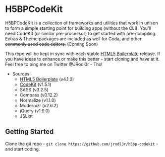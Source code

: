 # H5BPCodeKit
H5BPCodeKit is a collection of frameworks and utilities that work in
unison to form a simple starting point for building apps (without the
CLI). You'll need CodeKit (or similar pre-processor) to get started
with pre-compiling. ~~Extras & Theme packages are included as well
for Coda, and other commonly used code editors.~~ (Coming Soon)

This repo will be kept in sync with each stable
[HTML5 Boilerplate](https://github.com/h5bp/html5-boilerplate) release.
If you have ideas to enhance or make this better - start cloning and
have at it. Feel free to ping me on Twitter @JRodl3r - Thx!

* Sources:
    * [HTML5 Boilerplate](http://html5boilerplate.com) (v4.1.0)
    * [CodeKit](http://incident57.com/codekit) (v1.5.1)
    * SASS (v3.2.5)
    * Compass (v0.12.2)
    * Normalize (v1.1.0)
    * Modernizr (v2.6.2)
    * jQuery (v1.9.0)
    * JSLint


## Getting Started

Clone the git repo - `git clone https://github.com/jrodl3r/h5bp-codekit` -
and start coding.
